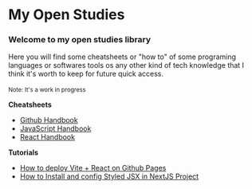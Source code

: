 # My Open Studies
### Welcome to my open studies library
Here you will find some cheatsheets or "how to" of some programing languages or softwares tools os any other kind of tech knowledge that I think it's worth to keep for future quick access.
<br><br><small>Note: It's a work in progress</small>

<b> Cheatsheets </b>
- [Github Handbook](./Docs/Handbooks/Github-Handbook.md)
- [JavaScript Handbook](./Docs/Handbooks/JavaScript-Handbook.md)
- [React Handbook](./Docs/Handbooks/React-Handbook.md)

<b> Tutorials </b>
- [How to deploy Vite + React on Github Pages](./Docs/Tutorials/How_to_Deploy_Vite_+_React_on_Github_Pages/README.MD#how-to-deploy-a-vite--react-project-on-github-pages)
- [How to Install and config Styled JSX in NextJS Project](./Docs/Tutorials/How%20to%20Instal%20and%20config%20Styled%20JSX%20on%20a%20NextJS%20Project/)
